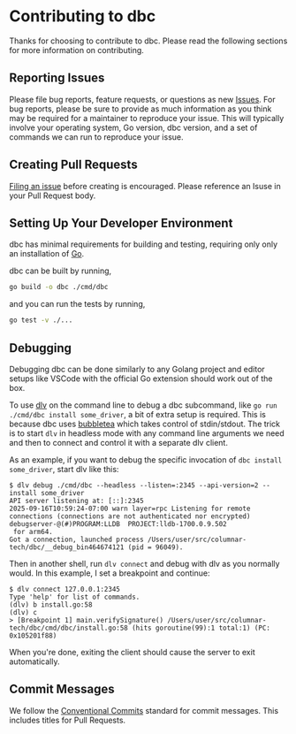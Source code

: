 # Contributing to dbc

Thanks for choosing to contribute to dbc. Please read the following sections for more information on contributing.

## Reporting Issues

Please file bug reports, feature requests, or questions as new [Issues](https://github.com/columnar-tech/dbc/issues/new/choose). For bug reports, please be sure to provide as much information as you think may be required for a maintainer to reproduce your issue. This will typically involve your operating system, Go version, dbc version, and a set of commands we can run to reproduce your issue.

## Creating Pull Requests

[Filing an issue](https://github.com/columnar-tech/dbc/issues/new/choose) before creating is encouraged. Please reference an Isuse in your Pull Request body.

## Setting Up Your Developer Environment

dbc has minimal requirements for building and testing, requiring only only an installation of [Go](https://go.dev/doc/install).

dbc can be built by running,

```sh
go build -o dbc ./cmd/dbc
```

and you can run the tests by running,

```sh
go test -v ./...
```

## Debugging

Debugging dbc can be done similarly to any Golang project and editor setups like VSCode with the official Go extension should work out of the box.

To use [dlv](https://github.com/go-delve/delve) on the command line to debug a dbc subcommand, like `go run ./cmd/dbc install some_driver`, a bit of extra setup is required.
This is because dbc uses [bubbletea](https://github.com/charmbracelet/bubbletea/) which takes control of stdin/stdout.
The trick is to start `dlv` in headless mode with any command line arguments we need and then to connect and control it with a separate dlv client.

As an example, if you want to debug the specific invocation of `dbc install some_driver`, start dlv like this:

```console
$ dlv debug ./cmd/dbc --headless --listen=:2345 --api-version=2 -- install some_driver
API server listening at: [::]:2345
2025-09-16T10:59:24-07:00 warn layer=rpc Listening for remote connections (connections are not authenticated nor encrypted)
debugserver-@(#)PROGRAM:LLDB  PROJECT:lldb-1700.0.9.502
 for arm64.
Got a connection, launched process /Users/user/src/columnar-tech/dbc/__debug_bin464674121 (pid = 96049).
```

Then in another shell, run `dlv connect` and debug with dlv as you normally would. In this example, I set a breakpoint and continue:

```console
$ dlv connect 127.0.0.1:2345
Type 'help' for list of commands.
(dlv) b install.go:58
(dlv) c
> [Breakpoint 1] main.verifySignature() /Users/user/src/columnar-tech/dbc/cmd/dbc/install.go:58 (hits goroutine(99):1 total:1) (PC: 0x105201f88)
```

When you're done, exiting the client should cause the server to exit automatically.

## Commit Messages

We follow the [Conventional Commits](https://www.conventionalcommits.org) standard for commit messages. This includes titles for Pull Requests.
